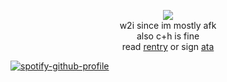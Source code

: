 <p align="center"> <img src="https://files.catbox.moe/uqmyfl.jpg"> <br>
w2i since im mostly afk <br>
also c+h is fine <br>
read <a href="https://rentry.co/bigbang">rentry</a> or sign <a href="https://mcr.atabook.org">ata</a> <br>

[![spotify-github-profile](https://spotify-github-profile.kittinanx.com/api/view?uid=8lfcjiag09gc9cd5t7mcghhau&cover_image=true&theme=novatorem&show_offline=true&background_color=121212&interchange=false&bar_color=ffffff&bar_color_cover=false)](https://github.com/kittinan/spotify-github-profile)
